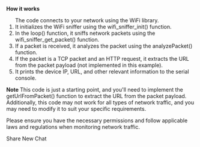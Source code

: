 <b>How it works</b>
<ol>The code connects to your network using the WiFi library.
<li>It initializes the WiFi sniffer using the wifi_sniffer_init() function.</li>
<li>In the loop() function, it sniffs network packets using the wifi_sniffer_get_packet() function.</li>
<li>If a packet is received, it analyzes the packet using the analyzePacket() function.</li>
<li>If the packet is a TCP packet and an HTTP request, it extracts the URL from the packet payload (not implemented in this example).</li>
<li>It prints the device IP, URL, and other relevant information to the serial console.</li>
</ol>
  <b>Note</b>
This code is just a starting point, and you'll need to implement the getUrlFromPacket() function to extract the URL from the packet payload. Additionally, this code may not work for all types of network traffic, and you may need to modify it to suit your specific requirements.

Please ensure you have the necessary permissions and follow applicable laws and regulations when monitoring network traffic.




Share
New Chat
